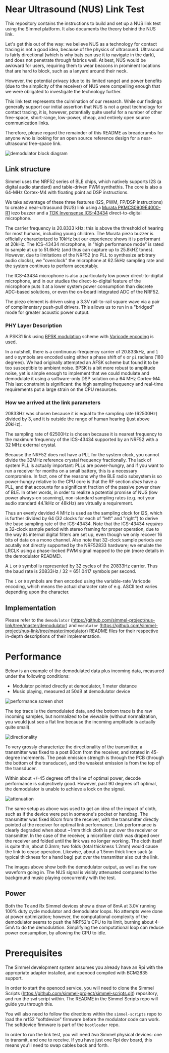 # Near Ultrasound (NUS) Link Test

This repository contains the instructions to build and set up a NUS link test using
the Simmel platform. It also documents the theory behind the NUS link.

Let's get this out of the way: we believe NUS as a technology for
contact tracing is not a good idea, because of the physics of
ultrasound. Ultrasound is fairly directional (which is why bats can
use it to navigate in the dark), and does not penetrate through
fabrics well. At best, NUS would be awkward for users, requiring
them to wear beacons in prominent locations that are hard to block,
such as a lanyard around their neck. 

However, the potential privacy (due to its limited range) and power
benefits (due to the simplicity of the receiver) of NUS were
compelling enough that we were obligated to investigate the technology
further.

This link test represents the culmination of our research. While our
findings generally support our initial assertion that NUS is not a
great technology for contact tracing, it is, however, potentially
quite useful for a number of other free-space, short-range, low-power,
cheap, and entirely open source communication links.

Therefore, please regard the remainder of this README as breadcrumbs
for anyone who is looking for an open source reference design for a
near-ultrasound free-space link.

![demodulator block diagram](https://raw.githubusercontent.com/simmel-project/nus-link/master/simmel_demodulator.png)

## Link structure

Simmel uses the NRF52 series of BLE chips, which natively supports I2S
(a digital audio standard) and table-driven PWM synthethis. The core
is also a 64-MHz Cortex-M4 with floating point ad DSP instructions.

We take advantage of these three features (I2S, PWM,
FP/DSP instructions) to create a near-ultrasound (NUS) link using a
[Murata PKMCS0909E4000-R1](https://www.murata.com/en-us/api/pdfdownloadapi?cate=&partno=PKMCS0909E4000-R1)
iezo buzzer and a [TDK Invensense ICS-43434](https://invensense.tdk.com/products/ics-43434/)
direct-to-digital microphone.

The carrier frequency is 20.8333 kHz; this is above the threshold of
hearing for most humans, including young children. The Murata piezo
buzzer is officially characterized to 10kHz but our experience shows
it is performant at 20kHz. The ICS-43434 microphone, in "high
performance mode" is rated to sample at up to 51.6kHz (and thus can
capture up to 25.8kHZ tones). However, due to limitations of the NRF52
(no PLL to synthesize arbitrary audio clocks), we "overclock" the
microphone at 62.5kHz sampling rate and the system continues to
perform acceptably.

The ICS-43434 microphone is also a particularly low power
direct-to-digital microphone, and in our studies the direct-to-digital
feature of the microphone puts it at a lower system power consumption
than discrete ADC-based solutions, or even the on-board integrated ADC
of the NRF52.

The piezo element is driven using a 3.3V rail-to-rail square wave
via a pair of complimentary push-pull drivers. This allows us to run
in a "bridged" mode for greater acoustic power output. 

### PHY Layer Description

A PSK31 link using [BPSK
modulation](https://www2.eecs.berkeley.edu/Pubs/TechRpts/2017/EECS-2017-91.pdf)
scheme with [Varicode
encoding](http://www.arrl.org/files/file/Technology/tis/info/pdf/x9907003.pdf)
is used.

In a nutshell, there is a continuous-frequency carrier of 20.833kHz,
and `1` and `0` symbols are encoded using either a phase shift of `0`
or `pi` radians (180 degrees). We had originally attempted an AFSK
scheme but found it to be too susceptible to ambient noise. BPSK is
a bit more robust to amplitude noise, yet is simple enough to implement
that we could modulate and demodulate it using a software-only DSP solution
on a 64 MHz Cortex-M4. This last constraint is significant: the high sampling
frequency and real-time requirements put a large strain on the CPU resources.

### How we arrived at the link parameters

20833Hz was chosen because it is equal to the sampling rate (62500Hz) divided by 3,
and it is outside the range of human hearing (just above 20kHz).

The sampling rate of 62500Hz is chosen because it is nearest frequency
to the maximum frequency of the ICS-43434 supported by an NRF52 with a
32 MHz external crystal.

Because the NRF52 does not have a PLL for the system clock, you cannot
divide the 32MHz reference crystal frequency fractionally. The lack of
system PLL is actually important: PLLs are power-hungry, and if you
want to run a receiver for months on a small battery, this is a
necessary compromise. In fact, one of the reasons why the BLE radio
subsystem is so power-hungry relative to the CPU core is that the RF
section _does_ have a PLL, and that accounts for a significant
fraction of the passive power draw of BLE. In other words, in order to
realize a potential promise of NUS (low power always-on scanning),
non-standard sampling rates (e.g. not your audio standard 44.1kHz or
48kHz) are virtually a requirement.

Thus an evenly devided 4 MHz is used as the sampling clock for I2S,
which is further divided by 64 (32 clocks for each of "left" and
"right") to derive the base sampling rate of the ICS-43434. Note that
the ICS-43434 *requires* a 32-clock sample period with stereo framing
for proper operation, due to the way its internal digital filters are
set up, even though we only recover 16 bits of data on a mono
channel. Also note that 32-clock sample periods are acutally not
directly supported by the NRF52833 hardware; we emulate the LRCLK
using a phase-locked PWM signal mapped to the pin (more details in the
demodulator README).

A `1` or `0` symbol is represented by 32 cycles of the 20833Hz
carrier.  Thus the baud rate is 20833Hz / 32 = 651.0417 symbols per
second.

The `1` or `0` symbols are then encoded using the variable-rate Varicode
encoding, which means the actual character rate of e.g. ASCII text
varies depending upon the character.

## Implementation

Please refer to the `demodulator`
(https://github.com/simmel-project/nus-link/tree/master/demodulator)
and `modulator`
(https://github.com/simmel-project/nus-link/tree/master/modulator)
README files for their respective in-depth descriptions of their
implementation.

# Performance

Below is an example of the demodulated data plus incoming data, measured under the following conditions:

* Modulator pointed directly at demodulator, 1 meter distance
* Music playing, measured at 50dB at demodulator device

![performance screen shot](https://raw.githubusercontent.com/simmel-project/nus-link/master/demodulator/examples/simmel_demod_data_1meter_with_50dB_background_music.png)

The top trace is the demodulated data, and the bottom trace is the raw incoming samples, but normalized
to be viewable (without normalization, you would just see a flat line because the incoming amplitude is
actually quite small).

![directionality](https://raw.githubusercontent.com/simmel-project/nus-link/master/media/simmel_demod_directionality.png)

To very grossly characterize the directionality of the transmitter, a
transmitter was fixed to a post 80cm from the receiver, and rotated in
45-degree increments. The peak emission strength is through the PCB
(through the bottom of the transducer), and the weakest emission is
from the top of the transducer.

Within about +/-45 degrees off the line of optimal power, decode performance
is subjectively good. However, past 90 degrees off optimal, the demodulator
is unable to achieve a lock on the signal.

![attenuation](https://raw.githubusercontent.com/simmel-project/nus-link/master/media/simmel_demod_cloth.png)

The same setup as above was used to get an idea of the impact of cloth,
such as if the device were put in someone's pocket or handbag. The transmitter
was fixed 80cm from the receiver, with the transmitter directly pointed at the
receiver for optimal link performance. Link performance is clearly degraded
when about ~1mm thick cloth is put over the receiver or transmitter. In the
case of the receiver, a microfiber cloth was draped over the receiver and folded
until the link was no longer working. The cloth itself is quite thin, about 0.3mm;
two folds (total thickness 1.2mm) would cause the link to cease operation. Likewise,
about a 1.5mm thick linen sack (a typical thickness for a hand bag) put over the
transmitter also cut the link. 

The images above show both the demodulator output, as well as the raw
waveform going in. The NUS signal is visibly attenuated compared to
the background music playing concurrently with the test.

## Power

Both the Tx and Rx Simmel devices show a draw of 8mA at 3.0V running
100% duty cycle modulator and demodulator loops. No attempts were done
at power optimization; however, the computational complexity of the
demodulator seems to push the NRF52's CPU to its limit, burning about
4-5mA to do the demodulation. Simplifying the computational loop can
reduce power consumption, by allowing the CPU to idle.

# Prerequisites
The Simmel development system assumes you already have an Rpi with the
appropriate adapter installed, and openocd compiled with BCM2835
support.

In order to start the openocd service, you will need to clone
the Simmel Scripts
(https://github.com/simmel-project/simmel-scripts.git) repository, and
run the `swd` script within. The README in the Simmel Scripts repo
will guide you through this.

You will also need to follow the directions within the
`simmel-scripts` repo to load the nrf52 "softdevice" firmware before
the modulator code can work. The softdevice firmware is part of the
`bootloader` repo.

In order to run the link test, you will need *two* Simmel physical devices:
one to transmit, and one to receive. If you have just one Rpi dev board,
this means you'll need to swap cables back and forth.

